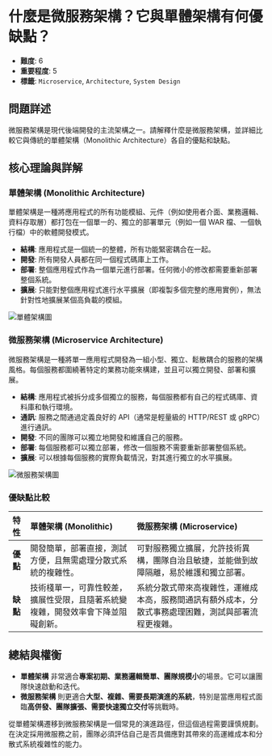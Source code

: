 # 什麼是微服務架構？它與單體架構有何優缺點？

- **難度**: 6
- **重要程度**: 5
- **標籤**: `Microservice`, `Architecture`, `System Design`

## 問題詳述

微服務架構是現代後端開發的主流架構之一。請解釋什麼是微服務架構，並詳細比較它與傳統的單體架構（Monolithic Architecture）各自的優點和缺點。

## 核心理論與詳解

### 單體架構 (Monolithic Architecture)

單體架構是一種將應用程式的所有功能模組、元件（例如使用者介面、業務邏輯、資料存取層）都打包在一個單一的、獨立的部署單元（例如一個 WAR 檔、一個執行檔）中的軟體開發模式。

- **結構**: 應用程式是一個統一的整體，所有功能緊密耦合在一起。
- **開發**: 所有開發人員都在同一個程式碼庫上工作。
- **部署**: 整個應用程式作為一個單元進行部署。任何微小的修改都需要重新部署整個系統。
- **擴展**: 只能對整個應用程式進行水平擴展（即複製多個完整的應用實例），無法針對性地擴展某個高負載的模組。

![單體架構圖](https://i.imgur.com/E3v4S3s.png)

### 微服務架構 (Microservice Architecture)

微服務架構是一種將單一應用程式開發為一組小型、獨立、鬆散耦合的服務的架構風格。每個服務都圍繞著特定的業務功能來構建，並且可以獨立開發、部署和擴展。

- **結構**: 應用程式被拆分成多個獨立的服務，每個服務都有自己的程式碼庫、資料庫和執行環境。
- **通訊**: 服務之間通過定義良好的 API（通常是輕量級的 HTTP/REST 或 gRPC）進行通訊。
- **開發**: 不同的團隊可以獨立地開發和維護自己的服務。
- **部署**: 每個服務都可以獨立部署，修改一個服務不需要重新部署整個系統。
- **擴展**: 可以根據每個服務的實際負載情況，對其進行獨立的水平擴展。

![微服務架構圖](https://i.imgur.com/s3bQ2pC.png)

### 優缺點比較

| 特性 | 單體架構 (Monolithic) | 微服務架構 (Microservice) |
| :--- | :--- | :--- |
| **優點** | 開發簡單，部署直接，測試方便，且無需處理分散式系統的複雜性。 | 可對服務獨立擴展，允許技術異構，團隊自治且敏捷，並能做到故障隔離，易於維護和獨立部署。 |
| **缺點** | 技術棧單一，可靠性較差，擴展性受限，且隨著系統變複雜，開發效率會下降並阻礙創新。 | 系統分散式帶來高複雜性，運維成本高，服務間通訊有額外成本，分散式事務處理困難，測試與部署流程更複雜。 |

## 總結與權衡

- **單體架構** 非常適合**專案初期、業務邏輯簡單、團隊規模小**的場景。它可以讓團隊快速啟動和迭代。
- **微服務架構** 則更適合**大型、複雜、需要長期演進的系統**，特別是當應用程式面臨**高併發、團隊擴張、需要快速獨立交付**等挑戰時。

從單體架構遷移到微服務架構是一個常見的演進路徑，但這個過程需要謹慎規劃。在決定採用微服務之前，團隊必須評估自己是否具備應對其帶來的高運維成本和分散式系統複雜性的能力。
